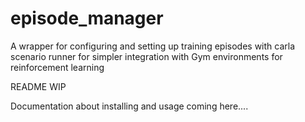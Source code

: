 # episode_manager
A wrapper for configuring and setting up training episodes with carla scenario runner for simpler integration with Gym environments for reinforcement learning

README WIP

Documentation about installing and usage coming here....
